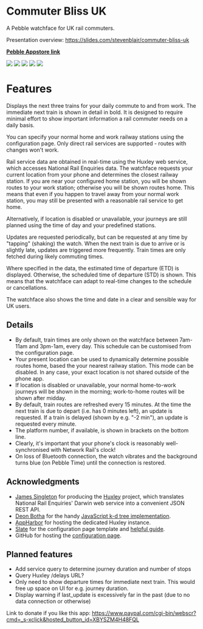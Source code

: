 # Commuter Bliss UK

A Pebble watchface for UK rail commuters.

Presentation overview: https://slides.com/stevenblair/commuter-bliss-uk

**[Pebble Appstore link](https://apps.getpebble.com/applications/55de44a8c46b80387c000070)**

<img src="https://assets.getpebble.com/api/file/ayMN9FZHR0GdHwjKV0kQ/convert?cache=true&fit=crop&w=144&h=168">
<img src="https://assets.getpebble.com/api/file/tOferOmpSle32IXMezvX/convert?cache=true&fit=crop&w=144&h=168">
<img src="https://assets.getpebble.com/api/file/eblbU9hQYiyK0fXHXO1w/convert?cache=true&fit=crop&w=144&h=168">
<img src="https://assets.getpebble.com/api/file/dMGHUVZtQPSANVm83THr/convert?cache=true&fit=crop&w=144&h=168">
<img src="https://assets.getpebble.com/api/file/NRn894ATQbuHOoN4Be7j/convert?cache=true&fit=crop&w=144&h=168">

# Features

Displays the next three trains for your daily commute to and from work. The immediate next train is shown in detail in bold. It is designed to require minimal effort to show important information a rail commuter needs on a daily basis.

You can specify your normal home and work railway stations using the configuration page. Only direct rail services are supported - routes with changes won't work.

Rail service data are obtained in real-time using the Huxley web service, which accesses National Rail Enquiries data. The watchface requests your current location from your phone and determines the closest railway station. If you are near your configured home station, you will be shown routes to your work station; otherwise you will be shown routes home. This means that even if you happen to travel away from your normal work station, you may still be presented with a reasonable rail service to get home.

Alternatively, if location is disabled or unavailable, your journeys are still planned using the time of day and your predefined stations.

Updates are requested periodically, but can be requested at any time by "tapping" (shaking) the watch. When the next train is due to arrive or is slightly late, updates are triggered more frequently. Train times are only fetched during likely commuting times.

Where specified in the data, the estimated time of departure (ETD) is displayed. Otherwise, the scheduled time of departure (STD) is shown. This means that the watchface can adapt to real-time changes to the schedule or cancellations.

The watchface also shows the time and date in a clear and sensible way for UK users.

## Details

* By default, train times are only shown on the watchface between 7am-11am and 3pm-1am, every day. This schedule can be customised from the configuration page.
* Your present location can be used to dynamically determine possible routes home, based the your nearest railway station. This mode can be disabled. In any case, your exact location is not shared outside of the phone app.
* If location is disabled or unavailable, your normal home-to-work journeys will be shown in the morning; work-to-home routes will be shown after midday.
* By default, train routes are refreshed every 15 minutes. At the time the next train is due to depart (i.e. has 0 minutes left), an update is requested. If a train is delayed (shown by e.g. "-2 min"), an update is requested every minute.
* The platform number, if available, is shown in brackets on the bottom line.
* Clearly, it's important that your phone's clock is reasonably well-synchronised with Network Rail's clock!
* On loss of Bluetooth connection, the watch vibrates and the background turns blue (on Pebble Time) until the connection is restored.

## Acknowledgments

* [James Singleton](https://unop.uk/) for producing the [Huxley](https://github.com/jpsingleton/Huxley) project, which translates National Rail Enquiries' Darwin web service into a convenient JSON REST API.
* [Deon Botha](http://www.dbotha.com/) for the handy [JavaScript k-d tree implementation](https://github.com/dbotha/Javascript-k-d-tree).
* [AppHarbor](https://appharbor.com/) for hosting the dedicated Huxley instance.
* [Slate](https://github.com/pebble/slate) for the configuration page template and [helpful guide](https://www.youtube.com/watch?v=TtP7z6wceqI).
* GitHub for hosting the [configuration page](http://stevenblair.github.io/commuter-bliss-uk/).

## Planned features

* Add service query to determine journey duration and number of stops
* Query Huxley /delays URL?
* Only need to show departure times for immediate next train. This would free up space on UI for e.g. journey duration.
* Display warning if last_update is excessively far in the past (due to no data connection or otherwise)

Link to donate if you like this app: https://www.paypal.com/cgi-bin/webscr?cmd=_s-xclick&hosted_button_id=XBYSZM4H48FQL
